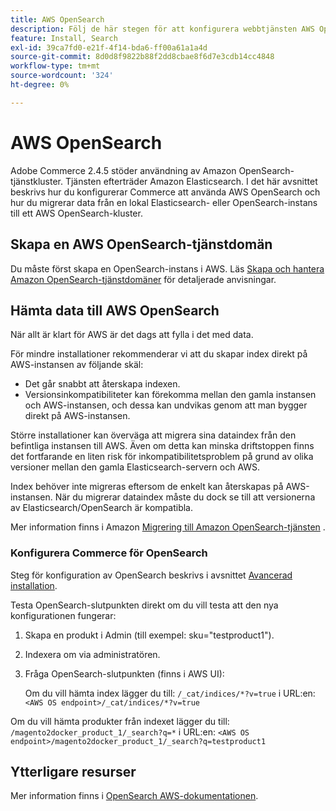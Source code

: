 ```yaml
---
title: AWS OpenSearch
description: Följ de här stegen för att konfigurera webbtjänsten AWS OpenSearch för lokala installationer av Adobe Commerce.
feature: Install, Search
exl-id: 39ca7fd0-e21f-4f14-bda6-ff00a61a1a4d
source-git-commit: 8d0d8f9822b88f2dd8cbae8f6d7e3cdb14cc4848
workflow-type: tm+mt
source-wordcount: '324'
ht-degree: 0%

---
```


# AWS OpenSearch

Adobe Commerce 2.4.5 stöder användning av Amazon OpenSearch-tjänstkluster. Tjänsten efterträder Amazon Elasticsearch. I det här avsnittet beskrivs hur du konfigurerar Commerce att använda AWS OpenSearch och hur du migrerar data från en lokal Elasticsearch- eller OpenSearch-instans till ett AWS OpenSearch-kluster.

## Skapa en AWS OpenSearch-tjänstdomän

Du måste först skapa en OpenSearch-instans i AWS.
Läs [Skapa och hantera Amazon OpenSearch-tjänstdomäner](https://docs.aws.amazon.com/opensearch-service/latest/developerguide/createupdatedomains.html) för detaljerade anvisningar.

## Hämta data till AWS OpenSearch

När allt är klart för AWS är det dags att fylla i det med data.

För mindre installationer rekommenderar vi att du skapar index direkt på AWS-instansen av följande skäl:

* Det går snabbt att återskapa indexen.
* Versionsinkompatibiliteter kan förekomma mellan den gamla instansen och AWS-instansen, och dessa kan undvikas genom att man bygger direkt på AWS-instansen.

Större installationer kan överväga att migrera sina dataindex från den befintliga instansen till AWS. Även om detta kan minska driftstoppen finns det fortfarande en liten risk för inkompatibilitetsproblem på grund av olika versioner mellan den gamla Elasticsearch-servern och AWS.

Index behöver inte migreras eftersom de enkelt kan återskapas på AWS-instansen.
När du migrerar dataindex måste du dock se till att versionerna av Elasticsearch/OpenSearch är kompatibla.

Mer information finns i Amazon [Migrering till Amazon OpenSearch-tjänsten](https://docs.aws.amazon.com/opensearch-service/latest/developerguide/migration.html) .

### Konfigurera Commerce för OpenSearch

Steg för konfiguration av OpenSearch beskrivs i avsnittet [Avancerad installation](../../advanced.md).

Testa OpenSearch-slutpunkten direkt om du vill testa att den nya konfigurationen fungerar:

1. Skapa en produkt i Admin (till exempel: sku=&quot;testproduct1&quot;).
1. Indexera om via administratören.
1. Fråga OpenSearch-slutpunkten (finns i AWS UI):

   Om du vill hämta index lägger du till: `/_cat/indices/*?v=true` i URL:en:
   `<AWS OS endpoint>/_cat/indices/*?v=true`

Om du vill hämta produkter från indexet lägger du till: `/magento2docker_product_1/_search?q=*` i URL:en:
`<AWS OS endpoint>/magento2docker_product_1/_search?q=testproduct1`

## Ytterligare resurser

Mer information finns i [OpenSearch AWS-dokumentationen](https://docs.aws.amazon.com/opensearch-service/index.html).
